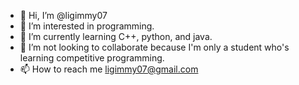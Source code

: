 - 👋 Hi, I’m @ligimmy07
- 👀 I’m interested in programming.
- 🌱 I’m currently learning C++, python, and java.
- 💞️ I’m not looking to collaborate because I'm only a student who's learning competitive programming.
- 📫 How to reach me ligimmy07@gmail.com

<!---
ligimmy07/ligimmy07 is a ✨ special ✨ repository because its `README.md` (this file) appears on your GitHub profile.
You can click the Preview link to take a look at your changes.
--->
